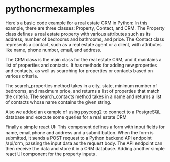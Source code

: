 # pythoncrmexamples
Here's a basic code example for a real estate CRM in Python:
In this example, there are three classes: Property, Contact, and CRM. The Property class defines a real estate property with various attributes such as its address, number of bedrooms and bathrooms, and price. The Contact class represents a contact, such as a real estate agent or a client, with attributes like name, phone number, email, and address.

The CRM class is the main class for the real estate CRM, and it maintains a list of properties and contacts. It has methods for adding new properties and contacts, as well as searching for properties or contacts based on various criteria.

The search_properties method takes in a city, state, minimum number of bedrooms, and maximum price, and returns a list of properties that match the criteria. The search_contacts method takes in a name and returns a list of contacts whose name contains the given string.


  Also we added an example of using psycopg2 to connect to a PostgreSQL database and execute some queries for a real estate CRM

Finally a simple react UI:
This component defines a form with input fields for name, email,phone and address and a submit button. When the form is submitted, it sends a POST request to a Python backend API endpoint /api/crm, passing the input data as the request body. The API endpoint can then receive the data and store it in a CRM database.
Adding another simple react UI component for the property inputs .


